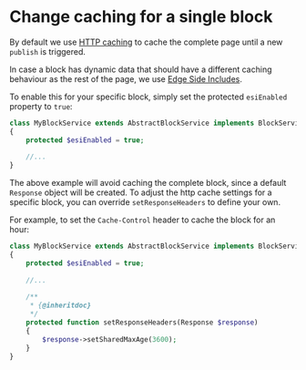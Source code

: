 # Change caching for a single block

By default we use [HTTP caching](http://symfony.com/doc/current/book/http_cache.html#http-cache-introduction) to cache the complete page until a new `publish` is triggered.

In case a block has dynamic data that should have a different caching behaviour as the rest of the page,
we use [Edge Side Includes](http://symfony.com/doc/current/book/http_cache.html#using-edge-side-includes).

To enable this for your specific block, simply set the protected `esiEnabled` property to `true`:

```php
class MyBlockService extends AbstractBlockService implements BlockServiceInterface
{
    protected $esiEnabled = true;
    
    //...
}
```

The above example will avoid caching the complete block, since a default `Response` object will be created.
To adjust the http cache settings for a specific block, you can override `setResponseHeaders` to define your own.

For example, to set the `Cache-Control` header to cache the block for an hour:

```php
class MyBlockService extends AbstractBlockService implements BlockServiceInterface
{
    protected $esiEnabled = true;
    
    //...
    
    /**
     * {@inheritdoc}
     */
    protected function setResponseHeaders(Response $response)
    {
        $response->setSharedMaxAge(3600);
    }
}
```

